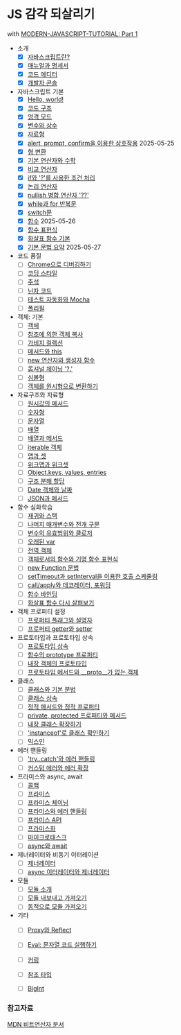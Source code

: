 # JS 감각 되살리기 
with [MODERN-JAVASCRIPT-TUTORIAL: Part 1](https://ko.javascript.info/js)

- 소개
  - [x] [자바스크립트란?](/intro)
  - [x] [매뉴얼과 명세서](/manuals-specifications)
  - [x] [코드 에디터](/code-editors)
  - [x] [개발자 콘솔](/devtools)
- 자바스크립트 기본
  - [x] [Hello, world!](/hello-world)
  - [x] [코드 구조](/structure)
  - [x] [엄격 모드](/strict-mode)
  - [x] [변수와 상수](/variables)
  - [x] [자료형](/types) 
  - [x] [alert, prompt, confirm을 이용한 상호작용](/alert-prompt-confirm) 2025-05-25
  - [x] [형 변환](/type-conversions)
  - [x] [기본 연산자와 수학](/operators)
  - [x] [비교 연산자](/comparison)
  - [x] [if와 '?'를 사용한 조건 처리](/ifelse)
  - [x] [논리 연산자](/logical-operators)
  - [x] [nullish 병합 연산자 '??'](/nullish-coalescing-operator)
  - [x] [while과 for 반복문](/while-for)
  - [x] [switch문](/switch)
  - [x] [함수](/function-basics) 2025-05-26
  - [x] [함수 표현식](/function-expressions)
  - [x] [화살표 함수 기본](/arrow-functions-basics)
  - [x] [기본 문법 요약](/javascript-specials) 2025-05-27
- 코드 품질
  - [ ] [Chrome으로 디버깅하기](/debugging-chrome)
  - [ ] [코딩 스타일](/coding-style)
  - [ ] [주석](/comments)
  - [ ] [닌자 코드](/ninja-code)
  - [ ] [테스트 자동화와 Mocha](/testing-mocha)
  - [ ] [폴리필](/polyfills)
- 객체: 기본
  - [ ] [객체](/object)
  - [ ] [참조에 의한 객체 복사](/object-copy)
  - [ ] [가비지 컬렉션](/garbage-collection)
  - [ ] [메서드와 this](/object-methods)
  - [ ] [new 연산자와 생성자 함수](/constructor-new)
  - [ ] [옵셔널 체이닝 '?.'](/optional-chaining)
  - [ ] [심볼형](/symbol)
  - [ ] [객체를 원시형으로 변환하기](/object-toprimitive)
- 자료구조와 자료형
  - [ ] [원시값의 메서드](/primitives-methods)
  - [ ] [숫자형](/number)
  - [ ] [문자열](/string)
  - [ ] [배열](/array)
  - [ ] [배열과 메서드](/array-methods)
  - [ ] [iterable 객체](/iterable)
  - [ ] [맵과 셋](/map-set)
  - [ ] [위크맵과 위크셋](/weakmap-weakset)
  - [ ] [Object.keys, values, entries](/keys-values-entries)
  - [ ] [구조 분해 할당](/destructuring-assignment)
  - [ ] [Date 객체와 날짜](/date)
  - [ ] [JSON과 메서드](/json)
- 함수 심화학습
  - [ ] [재귀와 스택](/recursion)
  - [ ] [나머지 매개변수와 전개 구문](/rest-parameters-spread)
  - [ ] [변수의 유효범위와 클로저](/closure)
  - [ ] [오래된 var](/var)
  - [ ] [전역 객체](/global-object)
  - [ ] [객체로서의 함수와 기명 함수 표현식](/function-object)
  - [ ] [new Function 문법](/new-function)
  - [ ] [setTimeout과 setInterval을 이용한 호출 스케줄링](/settimeout-setinterval)
  - [ ] [call/apply와 데코레이터, 포워딩](/call-apply-decorators)
  - [ ] [함수 바인딩](/bind)
  - [ ] [화살표 함수 다시 살펴보기](/arrow-functions)
- 객체 프로퍼티 설정
  - [ ] [프로퍼티 플래그와 설명자](/property-descriptors)
  - [ ] [프로퍼티 getter와 setter](/property-accessors)
- 프로토타입과 프로토타입 상속
  - [ ] [프로토타입 상속](/prototype-inheritance)
  - [ ] [함수의 prototype 프로퍼티](/function-prototype)
  - [ ] [내장 객체의 프로토타입](/native-prototypes)
  - [ ] [프로토타입 메서드와 __proto__가 없는 객체](/prototype-methods)
- 클래스
  - [ ] [클래스와 기본 문법](/class)
  - [ ] [클래스 상속](/class-inheritance)
  - [ ] [정적 메서드와 정적 프로퍼티](/static-properties-methods)
  - [ ] [private, protected 프로퍼티와 메서드](/private-protected-properties-methods)
  - [ ] [내장 클래스 확장하기](/extend-natives)
  - [ ] ['instanceof'로 클래스 확인하기](/instanceof)
  - [ ] [믹스인](/mixins)
- 에러 핸들링
  - [ ] ['try..catch'와 에러 핸들링](/try-catch)
  - [ ] [커스텀 에러와 에러 확장](/custom-errors)
- 프라미스와 async, await
  - [ ] [콜백](/callbacks)
  - [ ] [프라미스](/promise-basics)
  - [ ] [프라미스 체이닝](/promise-chaining)
  - [ ] [프라미스와 에러 핸들링](/promise-error-handling)
  - [ ] [프라미스 API](/promise-api)
  - [ ] [프라미스화](/promisify)
  - [ ] [마이크로태스크](/microtask-queue)
  - [ ] [async와 await](/async-await)
- 제너레이터와 비동기 이터레이션
  - [ ] [제너레이터](/generators)
  - [ ] [async 이터레이터와 제너레이터](/async-iterators-generators)
- 모듈
  - [ ] [모듈 소개](/modules-intro)
  - [ ] [모듈 내보내고 가져오기](/import-export)
  - [ ] [동적으로 모듈 가져오기](/modules-dynamic-imports)
- 기타
  - [ ] [Proxy와 Reflect](/proxy)
  - [ ] [Eval: 문자열 코드 실행하기](/eval)
  - [ ] [커링](/currying-partials)
  - [ ] [참조 타입](/reference-type)
  - [ ] [BigInt](/bigint)


### 참고자료
[MDN 비트연산자 문서](https://developer.mozilla.org/ko/docs/Web/JavaScript/Reference/Operators)